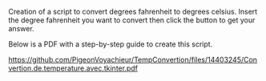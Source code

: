 Creation of a script to convert degrees fahrenheit to degrees celsius.
Insert the degree fahrenheit you want to convert then click the button to get your answer.

Below is a PDF with a step-by-step guide to create this script.

https://github.com/PigeonVoyachieur/TempConvertion/files/14403245/Convertion.de.temperature.avec.tkinter.pdf
